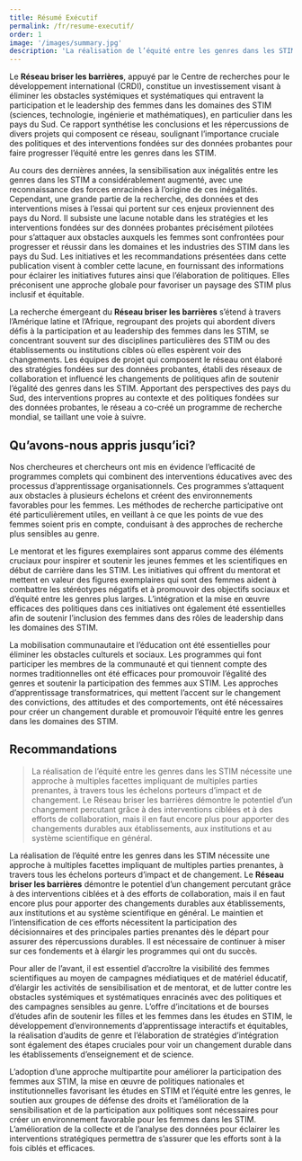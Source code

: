 ```yaml
---
title: Résumé Exécutif
permalink: /fr/resume-executif/
order: 1
image: '/images/summary.jpg'
description: 'La réalisation de l’équité entre les genres dans les STIM nécessite une approche à multiples facettes impliquant de multiples parties prenantes, à travers tous les échelons porteurs d’impact et de changement. Le Réseau briser les barrières démontre le potentiel d’un changement percutant grâce à des interventions ciblées et à des efforts de collaboration, mais il en faut encore plus pour apporter des changements durables aux établissements, aux institutions et au système scientifique en général.'
---
```


Le **Réseau briser les barrières**, appuyé par le Centre de recherches pour le développement international (CRDI), constitue un investissement visant à éliminer les obstacles systémiques et systématiques qui entravent la participation et le leadership des femmes dans les domaines des STIM (sciences, technologie, ingénierie et mathématiques), en particulier dans les pays du Sud. Ce rapport synthétise les conclusions et les répercussions de divers projets qui composent ce réseau, soulignant l’importance cruciale des politiques et des interventions fondées sur des données probantes pour faire progresser l’équité entre les genres dans les STIM.

Au cours des dernières années, la sensibilisation aux inégalités entre les genres dans les STIM a considérablement augmenté, avec une reconnaissance des forces enracinées à l’origine de ces inégalités. Cependant, une grande partie de la recherche, des données et des interventions mises à l’essai qui portent sur ces enjeux proviennent des pays du Nord. Il subsiste une lacune notable dans les stratégies et les interventions fondées sur des données probantes précisément pilotées pour s’attaquer aux obstacles auxquels les femmes sont confrontées pour progresser et réussir dans les domaines et les industries des STIM dans les pays du Sud. Les initiatives et les recommandations présentées dans cette publication visent à combler cette lacune, en fournissant des informations pour éclairer les initiatives futures ainsi que l’élaboration de politiques. Elles préconisent une approche globale pour favoriser un paysage des STIM plus inclusif et équitable.

La recherche émergeant du **Réseau briser les barrières** s’étend à travers l’Amérique latine et l’Afrique, regroupant des projets qui abordent divers défis à la participation et au leadership des femmes dans les STIM, se concentrant souvent sur des disciplines particulières des STIM ou des établissements ou institutions cibles où elles espèrent voir des changements. Les équipes de projet qui composent le réseau ont élaboré des stratégies fondées sur des données probantes, établi des réseaux de collaboration et influencé les changements de politiques afin de soutenir l’égalité des genres dans les STIM. Apportant des perspectives des pays du Sud, des interventions propres au contexte et des politiques fondées sur des données probantes, le réseau a co-créé un programme de recherche mondial, se taillant une voie à suivre. 

## Qu’avons-nous appris jusqu’ici?

Nos chercheures et chercheurs ont mis en évidence l’efficacité de programmes complets qui combinent des interventions éducatives avec des processus d’apprentissage organisationnels. Ces programmes s’attaquent aux obstacles à plusieurs échelons et créent des environnements favorables pour les femmes. Les méthodes de recherche participative ont été particulièrement utiles, en veillant à ce que les points de vue des femmes soient pris en compte, conduisant à des approches de recherche plus sensibles au genre.

Le mentorat et les figures exemplaires sont apparus comme des éléments cruciaux pour inspirer et soutenir les jeunes femmes et les scientifiques en début de carrière dans les STIM. Les initiatives qui offrent du mentorat et mettent en valeur des figures exemplaires qui sont des femmes aident à combattre les stéréotypes négatifs et à promouvoir des objectifs sociaux et d’équité entre les genres plus larges. L’intégration et la mise en œuvre efficaces des politiques dans ces initiatives ont également été essentielles afin de soutenir l’inclusion des femmes dans des rôles de leadership dans les domaines des STIM.

La mobilisation communautaire et l’éducation ont été essentielles pour éliminer les obstacles culturels et sociaux. Les programmes qui font participer les membres de la communauté et qui tiennent compte des normes traditionnelles ont été efficaces pour promouvoir l’égalité des genres et soutenir la participation des femmes aux STIM. Les approches d’apprentissage transformatrices, qui mettent l’accent sur le changement des convictions, des attitudes et des comportements, ont été nécessaires pour créer un changement durable et promouvoir l’équité entre les genres dans les domaines des STIM.

## Recommandations

> La réalisation de l’équité entre les genres dans les STIM nécessite une approche à multiples facettes impliquant de multiples parties prenantes, à travers tous les échelons porteurs d’impact et de changement. Le Réseau briser les barrières démontre le potentiel d’un changement percutant grâce à des interventions ciblées et à des efforts de collaboration, mais il en faut encore plus pour apporter des changements durables aux établissements, aux institutions et au système scientifique en général.

La réalisation de l’équité entre les genres dans les STIM nécessite une approche à multiples facettes impliquant de multiples parties prenantes, à travers tous les échelons porteurs d’impact et de changement. Le **Réseau briser les barrières** démontre le potentiel d’un changement percutant grâce à des interventions ciblées et à des efforts de collaboration, mais il en faut encore plus pour apporter des changements durables aux établissements, aux institutions et au système scientifique en général. Le maintien et l’intensification de ces efforts nécessitent la participation des décisionnaires et des principales parties prenantes dès le départ pour assurer des répercussions durables. Il est nécessaire de continuer à miser sur ces fondements et à élargir les programmes qui ont du succès.

Pour aller de l’avant, il est essentiel d’accroître la visibilité des femmes scientifiques au moyen de campagnes médiatiques et de matériel éducatif, d’élargir les activités de sensibilisation et de mentorat, et de lutter contre les obstacles systémiques et systématiques enracinés avec des politiques et des campagnes sensibles au genre. L’offre d’incitations et de bourses d’études afin de soutenir les filles et les femmes dans les études en STIM, le développement d’environnements d’apprentissage interactifs et équitables, la réalisation d’audits de genre et l’élaboration de stratégies d’intégration sont également des étapes cruciales pour voir un changement durable dans les établissements d’enseignement et de science.

L’adoption d’une approche multipartite pour améliorer la participation des femmes aux STIM, la mise en œuvre de politiques nationales et institutionnelles favorisant les études en STIM et l’équité entre les genres, le soutien aux groupes de défense des droits et l’amélioration de la sensibilisation et de la participation aux politiques sont nécessaires pour créer un environnement favorable pour les femmes dans les STIM. L’amélioration de la collecte et de l’analyse des données pour éclairer les interventions stratégiques permettra de s’assurer que les efforts sont à la fois ciblés et efficaces.
